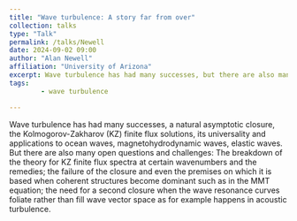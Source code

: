 ```yaml
---
title: "Wave turbulence: A story far from over"
collection: talks
type: "Talk"
permalink: /talks/Newell
date: 2024-09-02 09:00
author: "Alan Newell" 
affiliation: "University of Arizona"
excerpt: Wave turbulence has had many successes, but there are also many open questions and challenges. 
tags: 
        - wave turbulence

---
```


Wave turbulence has had many successes, a natural asymptotic closure, the Kolmogorov-Zakharov (KZ) finite flux solutions, its universality and applications to ocean waves, magnetohydrodynamic waves, elastic waves. But there are also many open questions and challenges: The breakdown of the theory for KZ finite flux spectra at certain wavenumbers and the remedies; the failure of the closure and even the premises on which it is based when coherent structures become dominant such as in the MMT equation; the need for a second closure when the wave resonance curves foliate rather than fill wave vector space as for example happens in acoustic turbulence.
